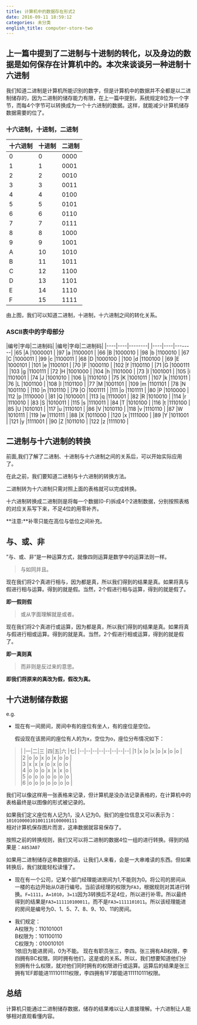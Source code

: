 ```yaml
---
title: 计算机中的数据存在形式2
date: 2016-09-11 18:59:12
categories: 未分类
english_title: computer-store-two
---
```

上一篇中提到了二进制与十进制的转化，以及身边的数据是如何保存在计算机中的。本次来谈谈另一种进制**十六进制**
------------------------

我们知道二进制是计算机所能识别的数字，但是计算机中的数据并不全都是以二进制储存的，因为二进制的储存能力有限，在上一篇中提到，系统规定8位为一个字节，而每4个字节可以转换成为一个十六进制的数据。这样，就能减少计算机储存数据需要的位了。


### 十六进制，十进制，二进制

|十六进制|十进制|二进制|
|--------|------|------|
|0		 |0		|0000  |
|1		 |1		|0001  |
|2       |2		|0010  |
|3       |3		|0011  |
|4       |4		|0100  |
|5       |5		|0101  |
|6       |6		|0110  |
|7       |7		|0111  |
|8       |8		|1000  |
|9       |9		|1001  |
|A       |10	|1010  |
|B       |11	|1011  |
|C       |12	|1100  |
|D       |13	|1101  |
|E       |14	|1110  |
|F       |15	|1111  |

由上图，我们可以知道二进制，十进制，十六进制之间的转化关系。


### ASCII表中的字母部分

|编号|字母|二进制码|       |编号|字母|二进制码|
|----|----|--------|       |----|----|--------|
|65  |A   |1000001 |       |97  |a   |1100001 |
|66  |B   |1000010 |       |98  |b   |1100010 |
|67  |C   |1000011 |       |99  |c   |1100011 |
|68  |D   |1000100 |       |100 |d   |1100100 |
|69  |E   |1000101 |       |101 |e   |1100101 |
|70  |F   |1000110 |       |102 |f   |1100110 |
|71  |G   |1000111 |       |103 |g   |1100111 |
|72  |H   |1001000 |       |104 |h   |1101000 |
|73  |I   |1001001 |       |105 |i   |1101001 |
|74  |J   |1001010 |       |106 |j   |1101010 |
|75  |K   |1001011 |       |107 |k   |1101011 |
|76  |L   |1001100 |       |108 |l   |1101100 |
|77  |M   |1001101 |       |109 |m   |1101101 |
|78  |N   |1001110 |       |110 |n   |1101110 |
|79  |O   |1001111 |       |111 |o   |1101111 |
|80  |P   |1010000 |       |112 |p   |1110000 |
|81  |Q   |1010001 |       |113 |q   |1110001 |
|82  |R   |1010010 |       |114 |r   |1110010 |
|83  |S   |1010011 |       |115 |s   |1110011 |
|84  |T   |1010100 |       |116 |t   |1110100 |
|85  |U   |1010101 |       |117 |u   |1110101 |
|86  |V   |1010110 |       |118 |v   |1110110 |
|87  |W   |1010111 |       |119 |w   |1110111 |
|88  |X   |1011000 |       |120 |x   |1111000 |
|89  |Y   |1011001 |       |121 |y   |1111001 |
|90  |Z   |1011010 |       |122 |z   |1111010 |


二进制与十六进制的转换
------------------

前面,我们了解了二进制、十进制与十六进制之间的关系后，可以开始实际应用了。

在此之前，我们要知道二进制与十六进制的转换方法。

二进制转为十六进制只需对照上面的表格就可以完成转换。

十六进制转换成二进制则是将每一个数据(0-F)拆成4个2进制数据，分别按照表格的对应关系写下来，不足4位的用零补齐。

**注意:**补零只能在高位与低位之间补充。


与、或、非
---------

”与、或、非“是一种运算方式，就像四则运算是数学中的运算法则一样。

> 与如同并且。

现在我们将2个真进行相与，因为都是真，所以我们得到的结果是真。如果将真与假进行相与运算。得到的就是假。当然，2个假进行相与运算，得到的就是假了。

**即一假则假**

> 或从字面理解就是或者。

现在我们将2个真进行或运算，因为都是真，所以我们得到的结果是真。如果将真与假进行相或运算。得到的就是真。当然，2个假进行相或运算，得到的就是假了。

**即一真则真**

> 而非则是反过来的意思。

**即我们将原来的真改为假，假改为真。**


十六进制储存数据
--------------

e.g.

* 现在有一间房间，房间中有的座位有坐人，有的座位是空位。

   假设现在该房间的座位有人的为x，空位为o，座位分布情况如下：

>  |  |一|二|三 |四|五|六 |七|
   |--|--|--|--|--|--|--|--|
   |1 |x |o |x |o |x |o |o |  
   |2 |o |o |x |o |x |o |o |  
   |3 |x |x |x |o |x |o |o |  
   |4 |o |o |o |x |x |x |o |  
   |5 |o |o |o |o |o |o |o |  
   |6 |o |o |o |o |o |o |o |  

   我们可以像这样用一张表格来记录，但计算机是没办法记录表格的，在计算机中的表格最终是以图像的形式被记录的。

   如果我们定义座位有人记为1，没人记为0。我们的座位信息又可以表示为：`101010000101001110100000111`  
   相对计算机保存图片而言，这串数据就容易保存了。

   按照之前的转换规则，我们又可以将二进制的数据4位一组的进行转换。得到的结果是：`A853A07`

   如果用二进制储存这串数据的话，让我们人来看，会是一大串难读的东西。但如果转换后，我们就能轻松读懂了。

* 现在有一个公司，记某个部门经理能进房间为1,不能则为0。将公司的房间从一楼的右边开始从0进行编号。当前该经理的权限为`FA3`，根据规则对其进行转换。`F=1111`，`A=1010`，`3=11`因为3转换后不足4位，所以进行补零。所以最终得到的结果是`FA3=111110100011`，而不是`FA3=1111101011`。所以该经理能进的房间是编号为0、1、5、7、8、9、10、11的房间。

* 我们规定：  
    A权限为：110101001  
    B权限为：101100110  
    C权限为：010010101  
    1依旧为能进房间，0为不能。
现在有职员张三，李四。张三拥有AB权限，李四拥有BC权限。同时拥有他们，这是或的关系。所以，我们想要知道他们分别拥有什么权限，就对他们同时拥有的权限进行或运算。运算后的结果是张三拥有1EF即能进111101111权限，李四拥有1F7即能进111110111权限。


总结
----

计算机只能通过二进制储存数据，储存的结果难以让人直接理解。十六进制让人能够相对直观看懂内容。
